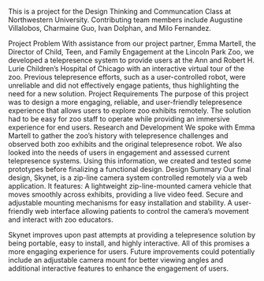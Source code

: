 This is a project for the Design Thinking and Communcation Class at Northwestern University. Contributing team members include Augustine Villalobos, Charmaine Guo, Ivan Dolphan, and Milo Fernandez. 

Project Problem
With assistance from our project partner, Emma Martell, the Director of Child, Teen, and Family Engagement at the Lincoln Park Zoo, we developed a telepresence system to provide users at the Ann and Robert H. Lurie Children’s Hospital of Chicago with an interactive virtual tour of the zoo. Previous telepresence efforts, such as a user-controlled robot, were unreliable and did not effectively engage patients, thus highlighting the need for a new solution.
Project Requirements
The purpose of this project was to design a more engaging, reliable, and user-friendly telepresence experience that allows users to explore zoo exhibits remotely. The solution had to be easy for zoo staff to operate while providing an immersive experience for end users.
Research and Development
We spoke with Emma Martell to gather the zoo’s history with telepresence challenges and observed both zoo exhibits and the original telepresence robot. We also looked into the needs of users in engagement and assessed current telepresence systems. Using this information, we created and tested some prototypes before finalizing a functional design.
Design Summary
Our final design, Skynet, is a zip-line camera system controlled remotely via a web application. It features:
A lightweight zip-line-mounted camera vehicle that moves smoothly across exhibits, providing a live video feed.
Secure and adjustable mounting mechanisms for easy installation and stability.
A user-friendly web interface allowing patients to control the camera’s movement and interact with zoo educators.

Skynet improves upon past attempts at providing a telepresence solution by being portable, easy to install, and highly interactive. All of this promises a more engaging experience for users. Future improvements could potentially include an adjustable camera mount for better viewing angles and additional interactive features to enhance the engagement of users.
